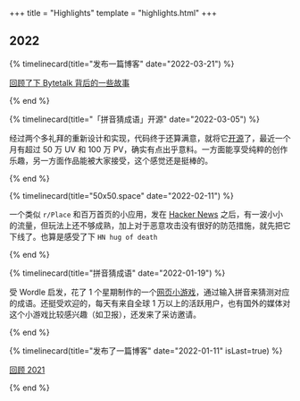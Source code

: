 +++
title = "Highlights"
template = "highlights.html"
+++

## 2022

{% timelinecard(title="发布一篇博客" date="2022-03-21") %}

[回顾了下 Bytetalk 背后的一些故事](/posts/bytetalk/)

{% end %}

{% timelinecard(title="「拼音猜成语」开源" date="2022-03-05") %}

经过两个多礼拜的重新设计和实现，代码终于还算满意，就将它[开源](https://github.com/limboy/idiom)了，最近一个月有超过 50 万 UV 和 100 万 PV，确实有点出乎意料。一方面能享受纯粹的创作乐趣，另一方面作品能被大家接受，这个感觉还是挺棒的。

{% end %}

{% timelinecard(title="50x50.space" date="2022-02-11") %}

一个类似 `r/Place` 和百万首页的小应用，发在 [Hacker News](https://news.ycombinator.com/item?id=30297305) 之后，有一波小小的流量，但玩法上还不够成熟，加上对于恶意攻击没有很好的防范措施，就先把它下线了。也算是感受了下 `HN hug of death`

{% end %}

{% timelinecard(title="拼音猜成语" date="2022-01-19") %}

受 Wordle 启发，花了 1 个星期制作的一个[网页小游戏](https://pinyincaichengyu.com)，通过输入拼音来猜测对应的成语。还挺受欢迎的，每天有来自全球 1 万以上的活跃用户，也有国外的媒体对这个小游戏比较感兴趣（如卫报），还发来了采访邀请。

{% end %}

{% timelinecard(title="发布了一篇博客" date="2022-01-11" isLast=true) %}

[回顾 2021](https://limboy.me/posts/2021-review/)

{% end %}
